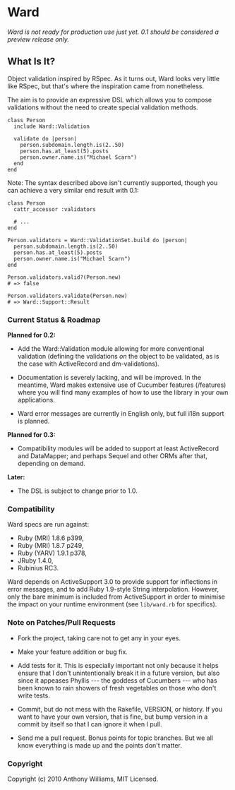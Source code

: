 # Ward

_Ward is not ready for production use just yet. 0.1 should be considered a preview release only._

## What Is It?

Object validation inspired by RSpec. As it turns out, Ward looks very little like RSpec, but that's where the inspiration came from nonetheless.

The aim is to provide an expressive DSL which allows you to compose validations without the need to create special validation methods.

    class Person
      include Ward::Validation

      validate do |person|
        person.subdomain.length.is(2..50)
        person.has.at_least(5).posts
        person.owner.name.is("Michael Scarn")
      end
    end

Note: The syntax described above isn't currently supported, though you can achieve a very similar end result with 0.1:

    class Person
      cattr_accessor :validators

      # ...
    end

    Person.validators = Ward::ValidationSet.build do |person|
      person.subdomain.length.is(2..50)
      person.has.at_least(5).posts
      person.owner.name.is("Michael Scarn")
    end

    Person.validators.valid?(Person.new)
    # => false

    Person.validators.validate(Person.new)
    # => Ward::Support::Result

### Current Status & Roadmap

**Planned for 0.2:**

* Add the Ward::Validation module allowing for more conventional validation
  (defining the validations _on_ the object to be validated, as is the case
  with ActiveRecord and dm-validations).

* Documentation is severely lacking, and will be improved. In the
  meantime, Ward makes extensive use of Cucumber features (/features) where
  you will find many examples of how to use the library in your own
  applications.

* Ward error messages are currently in English only, but full i18n support is
  planned.

**Planned for 0.3:**

* Compatibility modules will be added to support at least ActiveRecord and
  DataMapper; and perhaps Sequel and other ORMs after that, depending on
  demand.

**Later:**

* The DSL is subject to change prior to 1.0.

### Compatibility

Ward specs are run against:

  * Ruby (MRI) 1.8.6 p399,
  * Ruby (MRI) 1.8.7 p249,
  * Ruby (YARV) 1.9.1 p378,
  * JRuby 1.4.0,
  * Rubinius RC3.

Ward depends on ActiveSupport 3.0 to provide support for inflections in error messages, and to add Ruby 1.9-style String interpolation. However, only the bare minimum is included from ActiveSupport in order to minimise the impact on your runtime environment (see `lib/ward.rb` for specifics).

### Note on Patches/Pull Requests

* Fork the project, taking care not to get any in your eyes.

* Make your feature addition or bug fix.

* Add tests for it. This is especially important not only because it helps
  ensure that I don't unintentionally break it in a future version, but also
  since it appeases Phyllis --- the goddess of Cucumbers --- who has been
  known to rain showers of fresh vegetables on those who don't write tests.

* Commit, but do not mess with the Rakefile, VERSION, or history. If you want
  to have your own version, that is fine, but bump version in a commit by
  itself so that I can ignore it when I pull.

* Send me a pull request. Bonus points for topic branches. But we all know
  everything is made up and the points don't matter.

### Copyright

Copyright (c) 2010 Anthony Williams, MIT Licensed.

